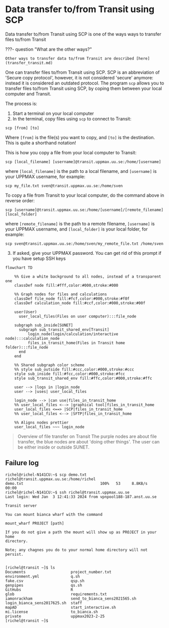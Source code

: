 # Data transfer to/from Transit using SCP

Data transfer to/from Transit using SCP
is one of the ways ways to transfer files to/from Transit

???- question "What are the other ways?"

    Other ways to transfer data to/from Transit are described [here](transfer_transit.md)

One can transfer files to/from Transit using SCP.
SCP is an abbreviation of 'Secure copy protocol',
however, it is not considered 'secure' anymore:
instead it is considered an outdated protocol.
The program `scp` allows you to transfer files to/from Transit using SCP,
by coping them between your local computer and Transit.

The process is:

1. Start a terminal on your local computer
2. In the terminal, copy files using `scp` to connect to Transit:

```
scp [from] [to]
```

Where `[from]` is the file(s) you want to copy, and `[to]` is the destination.
This is quite a shorthand notation!

This is how you copy a file from your local computer to Transit:

```
scp [local_filename] [username]@transit.uppmax.uu.se:/home/[username]
```

where `[local_filename]` is the path to a local filename,
and `[username]` is your UPPMAX username, for example:

```
scp my_file.txt sven@transit.uppmax.uu.se:/home/sven
```

To copy a file from Transit to your local computer, do the command above in reverse order:

```
scp [username]@transit.uppmax.uu.se:/home/[username]/[remote_filename] [local_folder]
```

where `[remote_filename]` is the path to a remote filename,
`[username]` is your UPPMAX username, 
and `[local_folder]` is your local folder, for example:

```
scp sven@transit.uppmax.uu.se:/home/sven/my_remote_file.txt /home/sven
```

3. If asked, give your UPPMAX password. 
   You can get rid of this prompt if you have setup SSH keys


```mermaid
flowchart TD

    %% Give a white background to all nodes, instead of a transparent one
    classDef node fill:#fff,color:#000,stroke:#000

    %% Graph nodes for files and calculations
    classDef file_node fill:#fcf,color:#000,stroke:#f0f
    classDef calculation_node fill:#ccf,color:#000,stroke:#00f

    user(User)
      user_local_files(Files on user computer):::file_node

    subgraph sub_inside[SUNET]
      subgraph sub_transit_shared_env[Transit]
          login_node(login/calculation/interactive node):::calculation_node
          files_in_transit_home(Files in Transit home folder):::file_node
      end
    end

    %% Shared subgraph color scheme
    %% style sub_outside fill:#ccc,color:#000,stroke:#ccc
    style sub_inside fill:#fcc,color:#000,stroke:#fcc
    style sub_transit_shared_env fill:#ffc,color:#000,stroke:#ffc

    user --> |logs in |login_node
    user --> |uses| user_local_files

    login_node --> |can use|files_in_transit_home
    %% user_local_files <--> |graphical tool|files_in_transit_home
    user_local_files <==> |SCP|files_in_transit_home
    %% user_local_files <--> |SFTP|files_in_transit_home

    %% Aligns nodes prettier
    user_local_files ~~~ login_node
```

> Overview of file transfer on Transit
> The purple nodes are about file transfer,
> the blue nodes are about 'doing other things'.
> The user can be either inside or outside SUNET.


## Failure log

```
richel@richel-N141CU:~$ scp demo.txt richel@transit.uppmax.uu.se:/home/richel
demo.txt                                  100%   53     8.8KB/s   00:00    
richel@richel-N141CU:~$ ssh richel@transit.uppmax.uu.se
Last login: Wed Jan  3 12:41:33 2024 from vpnpool188-187.anst.uu.se

Transit server

You can mount bianca wharf with the command

mount_wharf PROJECT [path]

If you do not give a path the mount will show up as PROJECT in your home
directory.

Note; any chagnes you do to your normal home directory will not persist.


[richel@transit ~]$ ls
Documents                    project_number.txt
environment.yml              q.sh
fake.csv                     qsp.sh
genpipes                     qs.sh
GitHubs                      R
glob                         requirements.txt
iamonrackham                 send_to_bianca_sens2021565.sh
login_bianca_sens2017625.sh  staff
mapAD                        start_interactive.sh
mi.license                   to_bianca.sh
private                      uppmax2023-2-25
[richel@transit ~]$ 
```
